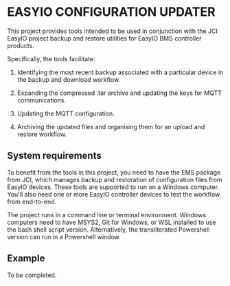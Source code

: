 # EASYIO CONFIGURATION UPDATER

This project provides tools intended to be used in conjunction with the JCI EasyIO project backup and restore utilities for  EasyIO BMS controller products.

Specifically, the tools facilitate:

1. Identifying the most recent backup associated with a particular device in the backup and download workflow.

2. Expanding the compressed .tar archive and updating the keys for MQTT communications.

3. Updating the MQTT configuration.

4. Archiving the updated files and organising them for an upload and restore workflow.

## System requirements

To benefit from the tools in this project, you need to have the EMS package from JCI, which manages backup and restoration of configuration files from EasyIO devices. These tools are supported to run on a Windows computer. You'll also need one or more EasyIO controller devices to test the workflow from end-to-end.

The project runs in a command line or terminal environment. Windows computers need to have MSYS2, Git for Windows, or WSL installed to use the bash shell script version. Alternatively, the transliterated Powershell version can run in a Powershell window.

## Example

To be completed.
 

